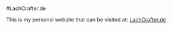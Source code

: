 #LachCrafter.de

This is my personal website that can be visited at:
[LachCrafter.de](https://lachcrafter.de/)